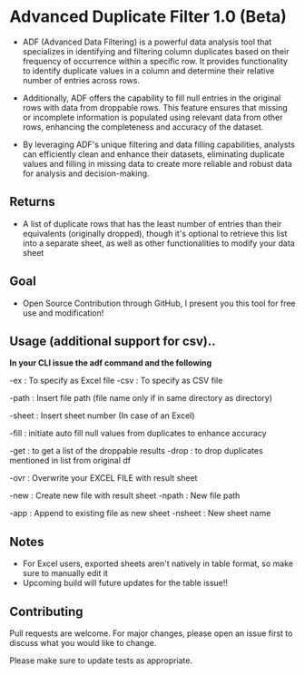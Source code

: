 
# Advanced Duplicate Filter 1.0 (Beta)

- ADF (Advanced Data Filtering) is a powerful data analysis tool that specializes in identifying and filtering column duplicates based on their frequency of occurrence within a specific row. It provides functionality to identify duplicate values in a column and determine their relative number of entries across rows.

- Additionally, ADF offers the capability to fill null entries in the original rows with data from droppable rows. This feature ensures that missing or incomplete information is populated using relevant data from other rows, enhancing the completeness and accuracy of the dataset.

- By leveraging ADF's unique filtering and data filling capabilities, analysts can efficiently clean and enhance their datasets, eliminating duplicate values and filling in missing data to create more reliable and robust data for analysis and decision-making.


## Returns ##

- A list of duplicate rows that has the least number of entries than their equivalents (originally dropped), though it's
optional to retrieve this list into a separate sheet, as well as other functionalities to modify your data sheet

## Goal ##

- Open Source Contribution through GitHub, I present you this tool for free use and modification!

## Usage (additional support for csv).. ##

**In your CLI issue the adf command and the following**

-ex : To specify as Excel file
-csv : To specify as CSV file

-path : Insert file path (file name only if in same directory as directory)

-sheet : Insert sheet number (In case of an Excel)

-fill : initiate auto fill null values from duplicates to enhance accuracy

-get : to get a list of the droppable results
-drop : to drop duplicates mentioned in list from original df

-ovr : Overwrite your EXCEL FILE with result sheet

-new : Create new file with result sheet
-npath : New file path

-app : Append to existing file as new sheet
-nsheet : New sheet name

## Notes ##

- For Excel users, exported sheets aren't natively in table format, so make sure to manually edit it
- Upcoming build will future updates for the table issue!!

## Contributing ##

Pull requests are welcome. For major changes, please open an issue first
to discuss what you would like to change.

Please make sure to update tests as appropriate.
